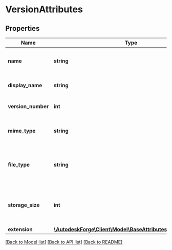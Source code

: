 # VersionAttributes

## Properties
Name | Type | Description | Notes
------------ | ------------- | ------------- | -------------
**name** | **string** | filename used when synced to local disk | 
**display_name** | **string** | displayable name of the version | 
**version_number** | **int** | version number of this version | 
**mime_type** | **string** | mimetype of the version&#x60;s content | [optional] 
**file_type** | **string** | file type, only present if this version represents a file | [optional] 
**storage_size** | **int** | file size in bytes, only present if this version represents a file | [optional] 
**extension** | [**\AutodeskForge\Client\Model\BaseAttributesExtensionObject**](BaseAttributesExtensionObject.md) |  | 

[[Back to Model list]](../README.md#documentation-for-models) [[Back to API list]](../README.md#documentation-for-api-endpoints) [[Back to README]](../README.md)


